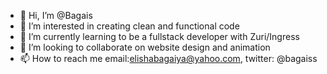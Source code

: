 - 👋 Hi, I’m @Bagais
- 👀 I’m interested in creating clean and functional code
- 🌱 I’m currently learning to be a fullstack developer with Zuri/Ingress
- 💞️ I’m looking to collaborate on website design and animation
- 📫 How to reach me email:elishabagaiya@yahoo.com, twitter: @bagaiss

<!---
Bagais/Bagais is a ✨ special ✨ repository because its `README.md` (this file) appears on your GitHub profile.
You can click the Preview link to take a look at your changes.
--->
